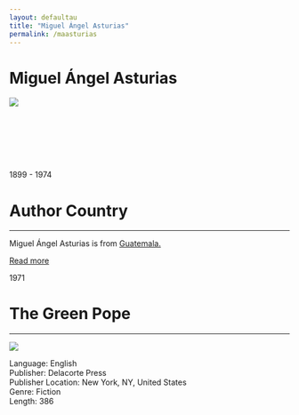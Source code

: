 ```yaml
---
layout: defaultau
title: "Miguel Ángel Asturias"
permalink: /maasturias
---
```

<!-- partial:index.partial.html -->
<div class="content">
    <h1>Miguel Ángel Asturias</h1>
    <div class="quote">
        <div><img src="https://cdn.elperiodico.com.gt/wp-content/uploads/2020/02/15192233/miguel_angel_asturias-775x1024.jpg" class="logo"></div>
    </div>
    <div class="timeline">
        <div style="padding-bottom:100px;"></div>
        <div class="block">
            <div class="date right"><p class="right">1899 - 1974</p></div>
            <div class="dot"></div>
            <div class="left first">
            <div class="author_country">
                <h1>Author Country</h1><hr>
            <div class="aclocation"><p>Miguel Ángel Asturias is from <a href="http://localhost:4000/15">Guatemala.</a></p></div>
              <div class="acreadmore">   <a href="https://en.wikipedia.org/wiki/Miguel_%C3%81ngel_Asturias" target="_blank">Read more</a></div>
            </div>
            </div>
        </div>
        <div class="block">
            <div class="date left"><p class="left">1971</p></div>
            <div class="dot"></div>
            <div class="right">
                <h1>The Green Pope</h1><hr>
                <p><img src="https://i.gr-assets.com/images/S/compressed.photo.goodreads.com/books/1354874414l/145717.jpg"></p>
                <p>
                Language: English<br>
                Publisher: Delacorte Press<br>
                Publisher Location: New York, NY, United States<br>
                Genre: Fiction<br>
                Length: 386<br>
                </p>
            </div>
        </div>
